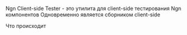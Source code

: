Ngn Client-side Tester - это утилита для client-side тестирования Ngn компонентов
Одновременно является сборником client-side

Что происходит

